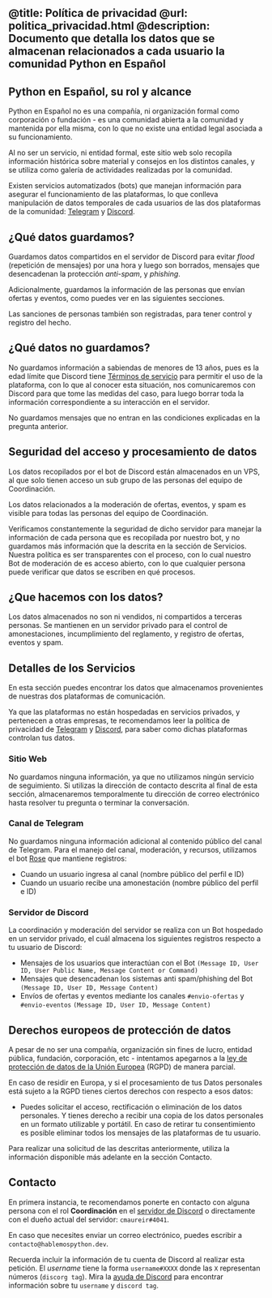 @title: Política de privacidad
@url: politica_privacidad.html
@description: Documento que detalla los datos que se almacenan relacionados a cada usuario la comunidad Python en Español
-----
## Python en Español, su rol y alcance

Python en Español no es una compañía, ni organización formal como
corporación o fundación - es una comunidad abierta a la comunidad
y mantenida por ella misma, con lo que no existe una entidad legal
asociada a su funcionamiento.

Al no ser un servicio, ni entidad formal, este sitio web
solo recopila información histórica sobre material y consejos
en los distintos canales, y se utiliza como galería de actividades
realizadas por la comunidad.

Existen servicios automatizados (bots) que manejan información
para asegurar el funcionamiento de las plataformas, lo que conlleva
manipulación de datos temporales de cada usuarios de las dos
plataformas de la comunidad: [Telegram](https://telegram.org)
y [Discord](https://discord.com).

## ¿Qué datos guardamos?

Guardamos datos compartidos en el servidor de Discord para evitar
*flood* (repetición de mensajes) por una hora y luego son borrados,
mensajes que desencadenan la protección *anti-spam*, y *phishing*.

Adicionalmente, guardamos la información de las personas que
envían ofertas y eventos, como puedes ver en las siguientes secciones.

Las sanciones de personas también son registradas, para tener control
y registro del hecho.

## ¿Qué datos no guardamos?

No guardamos información a sabiendas de menores de 13 años,
pues es la edad límite que Discord tiene
[Términos de servicio](https://discord.com/terms#age-requirements-and-responsibility-of-parents-and-guardians)
para permitir el uso de la plataforma, con lo que al conocer esta
situación, nos comunicaremos con Discord para que tome las medidas
del caso, para luego borrar toda la información correspondiente
a su interacción en el servidor.

No guardamos mensajes que no entran en las condiciones explicadas
en la pregunta anterior.

## Seguridad del acceso y procesamiento de datos

Los datos recopilados por el bot de Discord están almacenados
en un VPS, al que solo tienen acceso un sub grupo
de las personas del equipo de Coordinación.

Los datos relacionados a la moderación de ofertas, eventos, y spam
es visible para todas las personas del equipo de Coordinación.

Verificamos constantemente la seguridad de dicho servidor
para manejar la información de cada persona que es recopilada
por nuestro bot, y no guardamos más información que la descrita
en la sección de Servicios. Nuestra política es ser transparentes
con el proceso, con lo cual nuestro Bot de moderación de es acceso
abierto, con lo que cualquier persona puede verificar que datos
se escriben en qué procesos.

## ¿Que hacemos con los datos?

Los datos almacenados no son ni vendidos, ni compartidos a terceras
personas. Se mantienen en un servidor privado para el control
de amonestaciones, incumplimiento del reglamento, y registro de
ofertas, eventos y spam.

## Detalles de los Servicios

En esta sección puedes encontrar los datos que almacenamos provenientes
de nuestras dos plataformas de comunicación.

Ya que las plataformas no están hospedadas en servicios privados,
y pertenecen a otras empresas, te recomendamos leer la política
de privacidad de [Telegram](https://telegram.org/privacy) y
[Discord](https://discord.com/privacy), para saber como dichas
plataformas controlan tus datos.

### Sitio Web

No guardamos ninguna información, ya que no utilizamos ningún servicio
de seguimiento. Si utilizas la dirección de contacto descrita al final
de esta sección, almacenaremos temporalmente tu dirección de correo
electrónico hasta resolver tu pregunta o terminar la conversación.

### Canal de Telegram

No guardamos ninguna información adicional al contenido público del canal
de Telegram. Para el manejo del canal, moderación, y recursos, utilizamos
el bot [Rose](https://missrose.org/) que mantiene registros:

* Cuando un usuario ingresa al canal (nombre público del perfil e ID)
* Cuando un usuario recibe una amonestación (nombre público del perfil e ID)

### Servidor de Discord

La coordinación y moderación del servidor se realiza con un Bot
hospedado en un servidor privado, el cuál almacena los siguientes
registros respecto a tu usuario de Discord:

* Mensajes de los usuarios que interactúan con el Bot
  `(Message ID, User ID, User Public Name, Message Content or Command)`
* Mensajes que desencadenan los sistemas anti spam/phishing del Bot
  `(Message ID, User ID, Message Content)`
* Envíos de ofertas y eventos mediante los canales `#envio-ofertas`
    y `#envio-eventos` `(Message ID, User ID, Message Content)`

## Derechos europeos de protección de datos

A pesar de no ser una compañía, organización sin fines de lucro,
entidad pública, fundación, corporación, etc - intentamos apegarnos a la
[ley de protección de datos de la Unión Europea](https://ec.europa.eu/info/law/law-topic/data-protection/data-protection-eu_es)
(RGPD) de manera parcial.

En caso de residir en Europa, y si el procesamiento de tus Datos personales
está sujeto a la RGPD tienes ciertos derechos con respecto a esos datos:

* Puedes solicitar el acceso, rectificación o eliminación de los datos
  personales. Y tienes derecho a recibir una copia de los datos personales
  en un formato utilizable y portátil. En caso de retirar tu consentimiento
  es posible eliminar todos los mensajes de las plataformas de tu usuario.

Para realizar una solicitud de las descritas anteriormente, utiliza
la información disponible más adelante en la sección Contacto.

## Contacto

En primera instancia, te recomendamos ponerte en contacto con alguna
persona con el rol **Coordinación** en el
<a href="https://discord.gg/35E3Ph7Fez">servidor de Discord</a>
o directamente con el dueño actual del servidor: `cmaureir#4041`.

En caso que necesites enviar un correo electrónico, puedes escribir
a `contacto@hablemospython.dev`.

Recuerda incluir la información de tu cuenta de Discord al realizar
esta petición. El *username* tiene la forma `username#XXXX` donde las
`X` representan números (`discorg tag`).
Mira la [ayuda  de Discord](https://support.discord.com/hc/es)
para encontrar información sobre tu `username` y `discord tag`.



